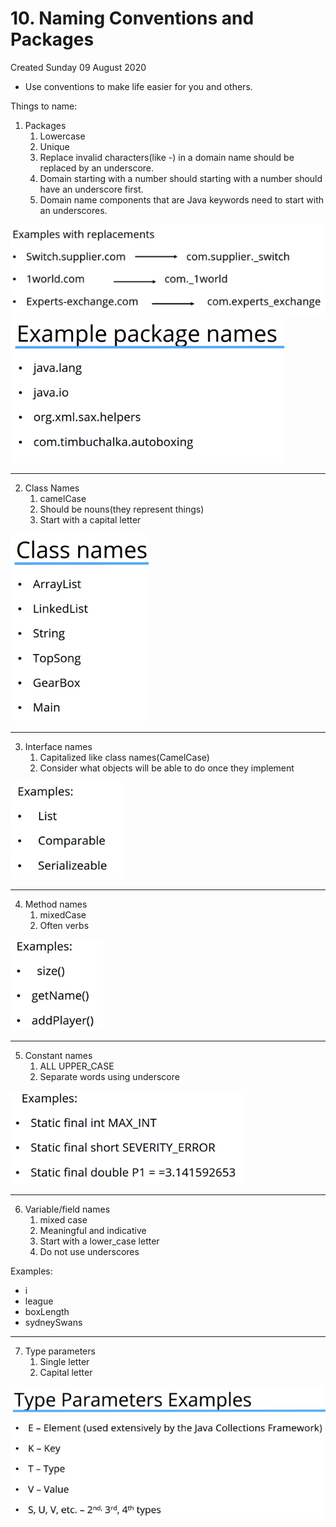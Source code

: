 # 10. Naming Conventions and Packages
Created Sunday 09 August 2020


* Use conventions to make life easier for you and others.

Things to name:

1. Packages
	1. Lowercase
	2. Unique
	3. Replace invalid characters(like -) in a domain name should be replaced by an underscore.
	4. Domain starting with a number should starting with a number should have an underscore first.
	5. Domain name components that are Java keywords need to start with an underscores.

![](./10._Naming_Conventions_and_Packages/pasted_image.png)
![](./10._Naming_Conventions_and_Packages/pasted_image001.png) 

*****


2. Class Names
	1. camelCase
	2. Should be nouns(they represent things)
	3. Start with a capital letter

![](./10._Naming_Conventions_and_Packages/pasted_image002.png)

*****


3. Interface names
	1. Capitalized like class names(CamelCase)
	2. Consider what objects will be able to do once they implement

![](./10._Naming_Conventions_and_Packages/pasted_image003.png)

*****


4. Method names
	1. mixedCase
	2. Often verbs

![](./10._Naming_Conventions_and_Packages/pasted_image004.png)

*****


5. Constant names
	1. ALL UPPER_CASE
	2. Separate words using underscore

![](./10._Naming_Conventions_and_Packages/pasted_image005.png)

*****


6. Variable/field names
	1. mixed case
	2. Meaningful and indicative
	3. Start with a lower_case letter
	4. Do not use underscores

Examples:

* i
* league
* boxLength
* sydneySwans


*****


7. Type parameters
	1. Single letter
	2. Capital letter

![](./10._Naming_Conventions_and_Packages/pasted_image006.png)

